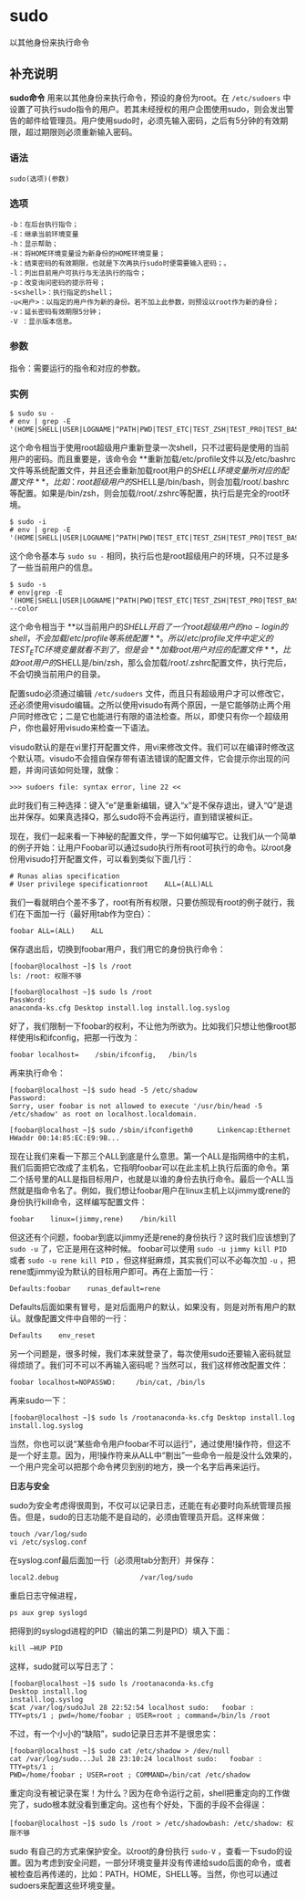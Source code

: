#  sudo

以其他身份来执行命令

##  补充说明

**sudo命令** 用来以其他身份来执行命令，预设的身份为root。在 ` /etc/sudoers `
中设置了可执行sudo指令的用户。若其未经授权的用户企图使用sudo，则会发出警告的邮件给管理员。用户使用sudo时，必须先输入密码，之后有5分钟的有效期限，超过期限则必须重新输入密码。

###  语法

    
    
    sudo(选项)(参数)
    

###  选项

    
    
    -b：在后台执行指令；
    -E：继承当前环境变量
    -h：显示帮助；
    -H：将HOME环境变量设为新身份的HOME环境变量；
    -k：结束密码的有效期限，也就是下次再执行sudo时便需要输入密码；。
    -l：列出目前用户可执行与无法执行的指令；
    -p：改变询问密码的提示符号；
    -s<shell>：执行指定的shell；
    -u<用户>：以指定的用户作为新的身份。若不加上此参数，则预设以root作为新的身份；
    -v：延长密码有效期限5分钟；
    -V ：显示版本信息。
    

###  参数

指令：需要运行的指令和对应的参数。

###  实例

    
    
    $ sudo su -
    # env | grep -E '(HOME|SHELL|USER|LOGNAME|^PATH|PWD|TEST_ETC|TEST_ZSH|TEST_PRO|TEST_BASH|TEST_HOME|SUDO)'
    

这个命令相当于使用root超级用户重新登录一次shell，只不过密码是使用的当前用户的密码。而且重要是，该命令会
**重新加载/etc/profile文件以及/etc/bashrc文件等系统配置文件，并且还会重新加载root用户的$SHELL环境变量所对应的配置文件**
，比如：root超级用户的$SHELL是/bin/bash，则会加载/root/.bashrc等配置。如果是/bin/zsh，则会加载/root/.zshrc等配置，执行后是完全的root环境。

    
    
    $ sudo -i
    # env | grep -E '(HOME|SHELL|USER|LOGNAME|^PATH|PWD|TEST_ETC|TEST_ZSH|TEST_PRO|TEST_BASH|TEST_HOME|SUDO)'
    

这个命令基本与 ` sudo su - ` 相同，执行后也是root超级用户的环境，只不过是多了一些当前用户的信息。

    
    
    $ sudo -s
    # env|grep -E '(HOME|SHELL|USER|LOGNAME|^PATH|PWD|TEST_ETC|TEST_ZSH|TEST_PRO|TEST_BASH|TEST_HOME|SUDO)'  --color
    

这个命令相当于 **以当前用户的$SHELL开启了一个root超级用户的no-login的shell，不会加载/etc/profile等系统配置**
。所以/etc/profile文件中定义的TEST_ETC环境变量就看不到了，但是会 **加载root用户对应的配置文件**
，比如root用户的$SHELL是/bin/zsh，那么会加载/root/.zshrc配置文件，执行完后，不会切换当前用户的目录。

配置sudo必须通过编辑 ` /etc/sudoers `
文件，而且只有超级用户才可以修改它，还必须使用visudo编辑。之所以使用visudo有两个原因，一是它能够防止两个用户同时修改它；二是它也能进行有限的语法检查。所以，即使只有你一个超级用户，你也最好用visudo来检查一下语法。

visudo默认的是在vi里打开配置文件，用vi来修改文件。我们可以在编译时修改这个默认项。visudo不会擅自保存带有语法错误的配置文件，它会提示你出现的问题，并询问该如何处理，就像：

    
    
    >>> sudoers file: syntax error, line 22 <<
    

此时我们有三种选择：键入“e”是重新编辑，键入“x”是不保存退出，键入“Q”是退出并保存。如果真选择Q，那么sudo将不会再运行，直到错误被纠正。

现在，我们一起来看一下神秘的配置文件，学一下如何编写它。让我们从一个简单的例子开始：让用户Foobar可以通过sudo执行所有root可执行的命令。以root身份用visudo打开配置文件，可以看到类似下面几行：

    
    
    # Runas alias specification
    # User privilege specificationroot    ALL=(ALL)ALL
    

我们一看就明白个差不多了，root有所有权限，只要仿照现有root的例子就行，我们在下面加一行（最好用tab作为空白）：

    
    
    foobar ALL=(ALL)    ALL
    

保存退出后，切换到foobar用户，我们用它的身份执行命令：

    
    
    [foobar@localhost ~]$ ls /root
    ls: /root: 权限不够
    
    [foobar@localhost ~]$ sudo ls /root
    PassWord:
    anaconda-ks.cfg Desktop install.log install.log.syslog
    

好了，我们限制一下foobar的权利，不让他为所欲为。比如我们只想让他像root那样使用ls和ifconfig，把那一行改为：

    
    
    foobar localhost=    /sbin/ifconfig,   /bin/ls
    

再来执行命令：

    
    
    [foobar@localhost ~]$ sudo head -5 /etc/shadow
    Password:
    Sorry, user foobar is not allowed to execute '/usr/bin/head -5 /etc/shadow' as root on localhost.localdomain.
    
    [foobar@localhost ~]$ sudo /sbin/ifconfigeth0      Linkencap:Ethernet HWaddr 00:14:85:EC:E9:9B...
    

现在让我们来看一下那三个ALL到底是什么意思。第一个ALL是指网络中的主机，我们后面把它改成了主机名，它指明foobar可以在此主机上执行后面的命令。第二个括号里的ALL是指目标用户，也就是以谁的身份去执行命令。最后一个ALL当然就是指命令名了。例如，我们想让foobar用户在linux主机上以jimmy或rene的身份执行kill命令，这样编写配置文件：

    
    
    foobar    linux=(jimmy,rene)    /bin/kill
    

但这还有个问题，foobar到底以jimmy还是rene的身份执行？这时我们应该想到了 ` sudo -u ` 了，它正是用在这种时候。
foobar可以使用 ` sudo -u jimmy kill PID ` 或者 ` sudo -u rene kill PID `
，但这样挺麻烦，其实我们可以不必每次加 ` -u ` ，把rene或jimmy设为默认的目标用户即可。再在上面加一行：

    
    
    Defaults:foobar    runas_default=rene
    

Defaults后面如果有冒号，是对后面用户的默认，如果没有，则是对所有用户的默认。就像配置文件中自带的一行：

    
    
    Defaults    env_reset
    

另一个问题是，很多时候，我们本来就登录了，每次使用sudo还要输入密码就显得烦琐了。我们可不可以不再输入密码呢？当然可以，我们这样修改配置文件：

    
    
    foobar localhost=NOPASSWD:     /bin/cat, /bin/ls
    

再来sudo一下：

    
    
    [foobar@localhost ~]$ sudo ls /rootanaconda-ks.cfg Desktop install.log
    install.log.syslog
    

当然，你也可以说“某些命令用户foobar不可以运行”，通过使用!操作符，但这不是一个好主意。因为，用!操作符来从ALL中“剔出”一些命令一般是没什么效果的，一个用户完全可以把那个命令拷贝到别的地方，换一个名字后再来运行。

**日志与安全**

sudo为安全考虑得很周到，不仅可以记录日志，还能在有必要时向系统管理员报告。但是，sudo的日志功能不是自动的，必须由管理员开启。这样来做：

    
    
    touch /var/log/sudo
    vi /etc/syslog.conf
    

在syslog.conf最后面加一行（必须用tab分割开）并保存：

    
    
    local2.debug                    /var/log/sudo
    

重启日志守候进程，

    
    
    ps aux grep syslogd
    

把得到的syslogd进程的PID（输出的第二列是PID）填入下面：

    
    
    kill –HUP PID
    

这样，sudo就可以写日志了：

    
    
    [foobar@localhost ~]$ sudo ls /rootanaconda-ks.cfg
    Desktop install.log
    install.log.syslog
    $cat /var/log/sudoJul 28 22:52:54 localhost sudo:   foobar :
    TTY=pts/1 ; pwd=/home/foobar ; USER=root ; command=/bin/ls /root
    

不过，有一个小小的“缺陷”，sudo记录日志并不是很忠实：

    
    
    [foobar@localhost ~]$ sudo cat /etc/shadow > /dev/null
    cat /var/log/sudo...Jul 28 23:10:24 localhost sudo:   foobar : TTY=pts/1 ;
    PWD=/home/foobar ; USER=root ; COMMAND=/bin/cat /etc/shadow
    

重定向没有被记录在案！为什么？因为在命令运行之前，shell把重定向的工作做完了，sudo根本就没看到重定向。这也有个好处，下面的手段不会得逞：

    
    
    [foobar@localhost ~]$ sudo ls /root > /etc/shadowbash: /etc/shadow: 权限不够
    

sudo 有自己的方式来保护安全。以root的身份执行 ` sudo-V `
，查看一下sudo的设置。因为考虑到安全问题，一部分环境变量并没有传递给sudo后面的命令，或者被检查后再传递的，比如：PATH，HOME，SHELL等。当然，你也可以通过sudoers来配置这些环境变量。

